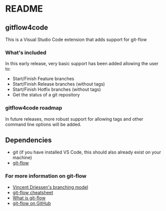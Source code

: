 # README
## gitflow4code
This is a Visual Studio Code extension that adds support for git-flow

### What's included
In this early release, very basic support has been added allowing the user to:
* Start/Finish Feature branches
* Start/Finish Release branches (without tags)
* Start/Finish Hotfix branches (without tags)
* Get the status of a git repository

### gitflow4code roadmap
In future releases, more robust support for allowing tags and other command line options
will be added.

## Dependencies
* git (if you have installed VS Code, this should also already exist on your machine)
* [git-flow](https://github.com/petervanderdoes/gitflow-avh)


### For more information on git-flow
* [Vincent Driessen's branching model](http://nvie.com/posts/a-successful-git-branching-model/)
* [git-flow cheatsheet](http://danielkummer.github.io/git-flow-cheatsheet/)
* [What is git-flow](https://yakiloo.com/getting-started-git-flow/)
* [git-flow on GitHub](https://github.com/petervanderdoes/gitflow-avh)



